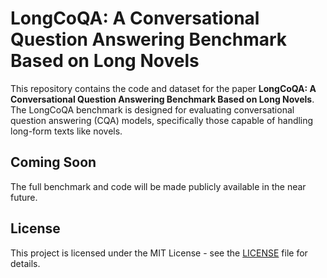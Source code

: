 # LongCoQA: A Conversational Question Answering Benchmark Based on Long Novels

This repository contains the code and dataset for the paper **LongCoQA: A Conversational Question Answering Benchmark Based on Long Novels**. The LongCoQA benchmark is designed for evaluating conversational question answering (CQA) models, specifically those capable of handling long-form texts like novels.

## Coming Soon
The full benchmark and code will be made publicly available in the near future.

## License

This project is licensed under the MIT License - see the [LICENSE](LICENSE) file for details.
